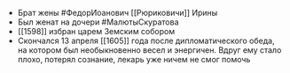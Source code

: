 * Брат жены #ФедорИоанович  [[Рюриковичи]] Ирины
* Был женат на дочери #МалютыСкуратова
* [[1598]] избран царем Земским собором
* Скончался 13 апреля [[1605]] года  после дипломатического обеда, на котором был необыкновенно весел и энергичен. Вдруг ему стало плохо, потерял сознание, лекарь уже ничем не смог помочь 